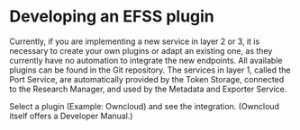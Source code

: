 # Developing an EFSS plugin

Currently, if you are implementing a new service in layer 2 or 3, it is necessary to create your own plugins or adapt an existing one, as they currently have no automation to integrate the new endpoints. All available plugins can be found in the Git repository. The services in layer 1, called the Port Service, are automatically provided by the Token Storage, connected to the Research Manager, and used by the Metadata and Exporter Service.

Select a plugin (Example: Owncloud) and see the integration. (Owncloud itself offers a Developer Manual.)